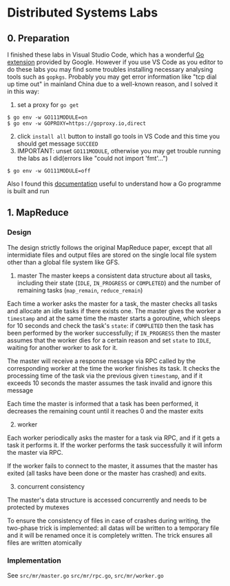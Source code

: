 # Distributed Systems Labs

## 0. Preparation

I finished these labs in Visual Studio Code, which has a wonderful [Go extension](https://marketplace.visualstudio.com/items?itemName=golang.go) provided by Google. However if you use VS Code as you editor to do these labs you may find some troubles installing necessary analysing tools such as `gopkgs`. Probably you may get error information like "tcp dial up time out" in mainland China due to a well-known reason, and I solved it in this way:
1. set a proxy for `go get`
```
$ go env -w GO111MODULE=on
$ go env -w GOPROXY=https://goproxy.io,direct
```

2. click `install all` button to install go tools in VS Code and this time you  should get message `SUCCEED`
3. IMPORTANT: unset `GO111MODULE`, otherwise you may get trouble running the labs as I did(errors like "could not import 'fmt'...")
```
$ go env -w GO111MODULE=off
```

Also I found this [documentation](https://golang.org/doc/code) useful to understand how a Go programme is built and run

## 1. MapReduce

### Design

The design strictly follows the original MapReduce paper, except that all intermidiate files and output files are stored on 
the single local file system other than a global file system like GFS.

1. master
The master keeps a consistent data structure about all tasks, including their state (`IDLE`, `IN_PROGRESS` or `COMPLETED`) and the number of remaining tasks (`map_remain`, `reduce_remain`)

Each time a worker asks the master for a task, the master checks all tasks and allocate an idle tasks if there exists one.
The master gives the worker a `timestamp` and at the same time the master starts a goroutine, which sleeps for 10 seconds and check the task's `state`: if `COMPLETED` then the task has been performed by the worker successfully; if `IN_PROGRESS` then the master assumes that the worker dies for a certain reason and set `state` to `IDLE`, waiting for another worker to ask for it.

The master will receive a response message via RPC called by the corresponding worker at the time the worker finishes its task. It checks the processing time of the task via the previous given `timestamp`, and if it exceeds 10 seconds the master
assumes the task invalid and ignore this message

Each time the master is informed that a task has been performed, it decreases the remaining count until it reaches 0 and the master exits

2. worker

Each worker periodically asks the master for a task via RPC, and if it gets a task it performs it. If the worker performs the task successfully it will inform the master via RPC.

If the worker fails to connect to the master, it assumes that the master has exited (all tasks have been done or the master has crashed) and exits.

3. concurrent consistency

The master's data structure is accessed concurrently and needs to be protected by mutexes

To ensure the consistency of files in case of crashes during writing, the two-phase trick is implemented: all datas will be written to a temporary file and it will be renamed once it is completely written. The trick ensures all files are written atomically

### Implementation

See `src/mr/master.go` `src/mr/rpc.go`, `src/mr/worker.go`